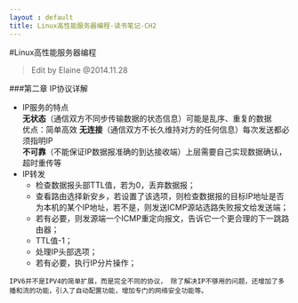 ```yaml
---
layout : default
title: Linux高性能服务器编程-读书笔记-CH2
---
```

#Linux高性能服务器编程    
 > Edit by Elaine @2014.11.28     
 
###第二章 IP协议详解     
* IP服务的特点   
    **无状态**（通信双方不同步传输数据的状态信息）可能是乱序、重复的数据       
        优点：简单高效
    **无连接**（通信双方不长久维持对方的任何信息）每次发送都必须指明IP    
    **不可靠**（不能保证IP数据报准确的到达接收端）上层需要自己实现数据确认，超时重传等      
* IP转发  
    * 检查数据报头部TTL值，若为0，丢弃数据报；
    * 查看路由选择新安乡，若设置了该选项，则检查数据报的目标IP地址是否为本机的某个IP地址，若不是，则发送ICMP源站选路失败报文给发送端；  
    * 若有必要，则发源端一个ICMP重定向报文，告诉它一个更合理的下一跳路由器；   
    * TTL值-1；  
    * 处理IP头部选项；   
    * 若有必要，执行IP分片操作；   
   
```
IPV6并不是IPV4的简单扩展，而是完全不同的协议， 除了解决IP不够用的问题，还增加了多播和流的功能，引入了自动配置功能，增加专门的网络安全功能等。   
```